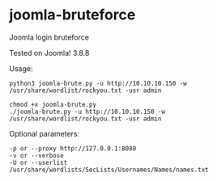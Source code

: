 # joomla-bruteforce
Joomla login bruteforce

Tested on Joomla! 3.8.8

Usage:

	python3 joomla-brute.py -u http://10.10.10.150 -w /usr/share/wordlist/rockyou.txt -usr admin
	
	chmod +x joomla-brute.py
	./joomla-brute.py -u http://10.10.10.150 -w /usr/share/wordlist/rockyou.txt -usr admin

Optional parameters:
	
	-p or --proxy http://127.0.0.1:8080
	-v or --verbose
	-U or --userlist /usr/share/wordlists/SecLists/Usernames/Names/names.txt
